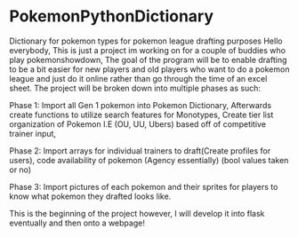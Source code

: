 # PokemonPythonDictionary
Dictionary for pokemon types for pokemon league drafting purposes
Hello everybody, This is just a project im working on for a couple of buddies who play pokemonshowdown,
The goal of the program will be to enable drafting to be a bit easier for new players and old players who want to do a pokemon league and just do it online rather than
go through the time of an excel sheet. The project will be broken down into multiple phases as such:

Phase 1: Import all Gen 1 pokemon into Pokemon Dictionary, Afterwards create functions to utilize search features for Monotypes, Create tier list organization of Pokemon
I.E (OU, UU, Ubers) based off of competitive trainer input,

Phase 2: Import arrays for individual trainers to draft(Create profiles for users), code availability of pokemon (Agency essentially) (bool values taken or no)

Phase 3: Import pictures of each pokemon and their sprites for players to know what pokemon they drafted looks like.

This is the beginning of the project however, I will develop it into flask eventually and then onto a webpage!
